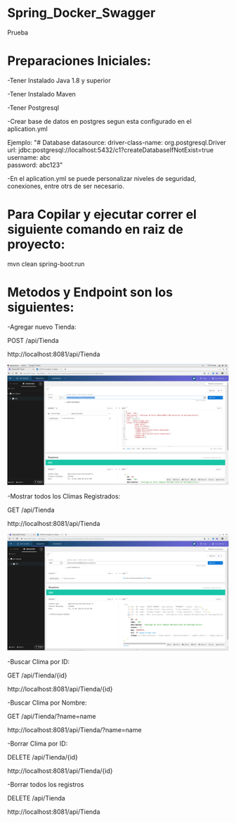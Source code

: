 # Spring_Docker_Swagger
Prueba

# Preparaciones Iniciales:
-Tener Instalado Java 1.8 y superior

-Tener Instalado Maven

-Tener Postgresql

-Crear base de datos en postgres segun esta configurado en el aplication.yml 

Ejemplo:
"# Database
  datasource:
    driver-class-name: org.postgresql.Driver
    url: jdbc:postgresql://localhost:5432/c1?createDatabaseIfNotExist=true
    username: abc	
    password: abc123"
    
    
-En el aplication.yml se puede personalizar niveles de seguridad, conexiones, entre otrs de ser necesario.

# Para Copilar y ejecutar correr el siguiente comando en raiz de proyecto:

mvn clean spring-boot:run

# Metodos y Endpoint son los siguientes:

-Agregar nuevo Tienda:

POST /api/Tienda

http://localhost:8081/api/Tienda

<img src="https://github.com/imundo/AppClimaSantiago/blob/master/img/addClima.PNG">


-Mostrar todos los Climas Registrados:

GET /api/Tienda

http://localhost:8081/api/Tienda

<img src="https://github.com/imundo/AppClimaSantiago/blob/master/img/viewClima.PNG">



-Buscar Clima por ID: 

GET /api/Tienda/{id}

http://localhost:8081/api/Tienda/{id}



-Buscar Clima por Nombre: 

GET /api/Tienda/?name=name

http://localhost:8081/api/Tienda/?name=name



-Borrar Clima por ID: 

DELETE /api/Tienda/{id}

http://localhost:8081/api/Tienda/{id}



-Borrar todos los registros

DELETE /api/Tienda

http://localhost:8081/api/Tienda







